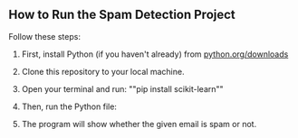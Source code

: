 ## How to Run the Spam Detection Project

Follow these steps:

1. First, install Python (if you haven't already) from [python.org/downloads](https://www.python.org/downloads/)

2. Clone this repository to your local machine.

3. Open your terminal and run: ""pip install scikit-learn""

4. Then, run the Python file:

5. The program will show whether the given email is spam or not.
